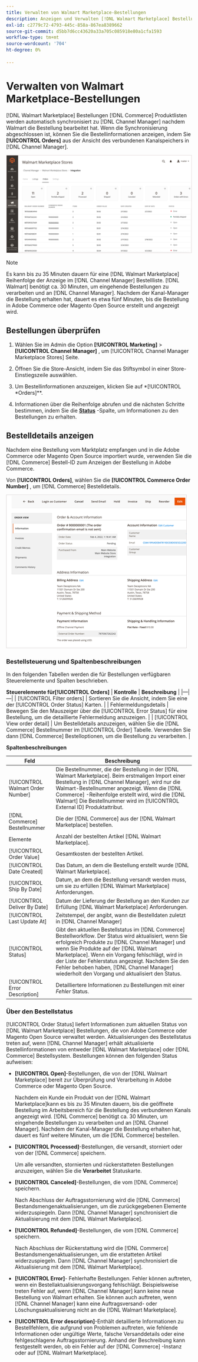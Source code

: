 ```yaml
---
title: Verwalten von Walmart Marketplace-Bestellungen
description: Anzeigen und Verwalten [!DNL Walmart Marketplace] Bestellungen mit [!DNL Channel Manager] für Adobe Commerce und Magento Open Source.
exl-id: c2779c72-4793-445c-858a-867ea8389662
source-git-commit: d5bb7d6cc43620a33a705c085918e80a1cfa1593
workflow-type: tm+mt
source-wordcount: '704'
ht-degree: 0%

---
```


# Verwalten von Walmart Marketplace-Bestellungen

[!DNL Walmart Marketplace] Bestellungen [!DNL Commerce] Produktlisten werden automatisch synchronisiert zu [!DNL Channel Manager] nachdem Walmart die Bestellung bearbeitet hat. Wenn die Synchronisierung abgeschlossen ist, können Sie die Bestellinformationen anzeigen, indem Sie **[!UICONTROL Orders]** aus der Ansicht des verbundenen Kanalspeichers in [!DNL Channel Manager].

![Ansicht &quot;Channel Manager Orders&quot;zur Verwaltung von Walmart Marketplace-Bestellungen](assets/orders-dashboard-view.png)

>[!NOTE]
>
>Es kann bis zu 35 Minuten dauern für eine [!DNL Walmart Marketplace] Reihenfolge der Anzeige im [!DNL Channel Manager] Bestellliste. [!DNL Walmart] benötigt ca. 30 Minuten, um eingehende Bestellungen zu verarbeiten und an [!DNL Channel Manager]. Nachdem der Kanal-Manager die Bestellung erhalten hat, dauert es etwa fünf Minuten, bis die Bestellung in Adobe Commerce oder Magento Open Source erstellt und angezeigt wird.

## Bestellungen überprüfen

1. Wählen Sie im Admin die Option **[!UICONTROL Marketing]** > **[!UICONTROL Channel Manager]** , um [!UICONTROL Channel Manager Marketplace Stores] Seite.

1. Öffnen Sie die Store-Ansicht, indem Sie das Stiftsymbol in einer Store-Einstiegszeile auswählen.

1. Um Bestellinformationen anzuzeigen, klicken Sie auf *[!UICONTROL *Orders]**.

1. Informationen über die Reihenfolge abrufen und die nächsten Schritte bestimmen, indem Sie die **[Status](#about-order-status)** -Spalte, um Informationen zu den Bestellungen zu erhalten.

## Bestelldetails anzeigen

Nachdem eine Bestellung vom Marktplatz empfangen und in die Adobe Commerce oder Magento Open Source importiert wurde, verwenden Sie die [!DNL Commerce] Bestell-ID zum Anzeigen der Bestellung in Adobe Commerce.

Von **[!UICONTROL Orders]**, wählen Sie die **[!UICONTROL Commerce Order Number]** , um [!DNL Commerce] Bestelldetails.

![Commerce Order detail view for a Walmart Marketplace order](assets/order-detail-with-external-order-id.png)

### Bestellsteuerung und Spaltenbeschreibungen

In den folgenden Tabellen werden die für Bestellungen verfügbaren Steuerelemente und Spalten beschrieben.

**Steuerelemente für[!UICONTROL Orders]**
| **Kontrolle**                    | **Beschreibung**                                                                                                                                               | |—|—| | [!UICONTROL Filter orders]     | Sortieren Sie die Ansicht, indem Sie eine der [!UICONTROL Order Status] Karten.                                                                                        | | Fehlermeldungsdetails | Bewegen Sie den Mauszeiger über die [!UICONTROL Error Status] für eine Bestellung, um die detaillierte Fehlermeldung anzuzeigen.                                                                      | | [!UICONTROL View order detail] | Um Bestelldetails anzuzeigen, wählen Sie die [!DNL Commerce] Bestellnummer im [!UICONTROL Order] Tabelle. Verwenden Sie dann [!DNL Commerce] Bestelloptionen, um die Bestellung zu verarbeiten. |

**Spaltenbeschreibungen**

| Feld | Beschreibung |
|------------------------------------|----------------------------------------------------------------------------------------------------------------------------------------------------------------------------------------------------------------------------------------------------------------------------------------------------------------------------------------------------------------------------------|
| [!UICONTROL  Walmart Order Number] | Die Bestellnummer, die der Bestellung in der [!DNL Walmart Marketplace]. Beim erstmaligen Import einer Bestellung in [!DNL Channel Manager], wird nur die Walmart-Bestellnummer angezeigt. Wenn die [!DNL Commerce] -Reihenfolge erstellt wird, wird die [!DNL Walmart] Die Bestellnummer wird im [!UICONTROL External ID] Produktattribut. |
| [!DNL Commerce]  Bestellnummer | Die der [!DNL Commerce]  aus der [!DNL Walmart Marketplace] bestellen. |
| Elemente | Anzahl der bestellten Artikel [!DNL Walmart Marketplace]. |
| [!UICONTROL Order Value] | Gesamtkosten der bestellten Artikel. |
| [!UICONTROL Date Created] | Das Datum, an dem die Bestellung erstellt wurde [!DNL Walmart Marketplace]. |
| [!UICONTROL Ship By Date] | Datum, an dem die Bestellung versandt werden muss, um sie zu erfüllen [!DNL Walmart Marketplace] Anforderungen. |
| [!UICONTROL Deliver By Date] | Datum der Lieferung der Bestellung an den Kunden zur Erfüllung [!DNL Walmart Marketplace] Anforderungen. |
| [!UICONTROL Last Update At] | Zeitstempel, der angibt, wann die Bestelldaten zuletzt in [!DNL Channel Manager] |
| [!UICONTROL Status] | Gibt den aktuellen Bestellstatus im [!DNL Commerce] Bestellworkflow. Der Status wird aktualisiert, wenn Sie erfolgreich Produkte zu [!DNL Channel Manager] und wenn Sie Produkte auf der [!DNL Walmart Marketplace]. Wenn ein Vorgang fehlschlägt, wird in der Liste der Fehlerstatus angezeigt. Nachdem Sie den Fehler behoben haben, [!DNL Channel Manager] wiederholt den Vorgang und aktualisiert den Status. |
| [!UICONTROL Error Description] | Detailliertere Informationen zu Bestellungen mit einer *Fehler* Status. |

### Über den Bestellstatus

[!UICONTROL Order Status] liefert Informationen zum aktuellen Status von [!DNL Walmart Marketplace] Bestellungen, die von Adobe Commerce oder Magento Open Source verwaltet werden. Aktualisierungen des Bestellstatus treten auf, wenn [!DNL Channel Manager] erhält aktualisierte Bestellinformationen von entweder [!DNL Walmart Marketplace] oder [!DNL Commerce] Bestellsystem. Bestellungen können den folgenden Status aufweisen:

* **[!UICONTROL Open]**-Bestellungen, die von der [!DNL Walmart Marketplace] bereit zur Überprüfung und Verarbeitung in Adobe Commerce oder Magento Open Source.

   Nachdem ein Kunde ein Produkt von der [!DNL Walmart Marketplace]kann es bis zu 35 Minuten dauern, bis die geöffnete Bestellung im Arbeitsbereich für die Bestellung des verbundenen Kanals angezeigt wird. [!DNL Commerce] benötigt ca. 30 Minuten, um eingehende Bestellungen zu verarbeiten und an [!DNL Channel Manager]. Nachdem der Kanal-Manager die Bestellung erhalten hat, dauert es fünf weitere Minuten, um die [!DNL Commerce] bestellen.

* **[!UICONTROL Processed]**-Bestellungen, die versandt, storniert oder von der [!DNL Commerce] speichern.

   Um alle versandten, stornierten und rückerstatteten Bestellungen anzuzeigen, wählen Sie die **Verarbeitet** Statuskarte.

* **[!UICONTROL Canceled]**-Bestellungen, die vom [!DNL Commerce] speichern.

   Nach Abschluss der Auftragsstornierung wird die [!DNL Commerce] Bestandsmengenaktualisierungen, um die zurückgegebenen Elemente widerzuspiegeln. Dann [!DNL Channel Manager] synchronisiert die Aktualisierung mit dem [!DNL Walmart Marketplace].

* **[!UICONTROL Refunded]**-Bestellungen, die vom [!DNL Commerce] speichern.

   Nach Abschluss der Rückerstattung wird die [!DNL Commerce] Bestandsmengenaktualisierungen, um die erstatteten Artikel widerzuspiegeln. Dann [!DNL Channel Manager] synchronisiert die Aktualisierung mit dem [!DNL Walmart Marketplace].

* **[!UICONTROL Error]**- Fehlerhafte Bestellungen. Fehler können auftreten, wenn ein Bestellaktualisierungsvorgang fehlschlägt. Beispielsweise treten Fehler auf, wenn [!DNL Channel Manager] kann keine neue Bestellung von Walmart erhalten. Sie können auch auftreten, wenn [!DNL Channel Manager] kann eine Auftragsversand- oder Löschungsaktualisierung nicht an die [!DNL Walmart Marketplace].

* **[!UICONTROL Error description]**-Enthält detaillierte Informationen zu Bestellfehlern, die aufgrund von Problemen auftreten, wie fehlende Informationen oder ungültige Werte, falsche Versanddetails oder eine fehlgeschlagene Auftragsstornierung. Anhand der Beschreibung kann festgestellt werden, ob ein Fehler auf der [!DNL Commerce] -Instanz oder auf [!DNL Walmart Marketplace].
